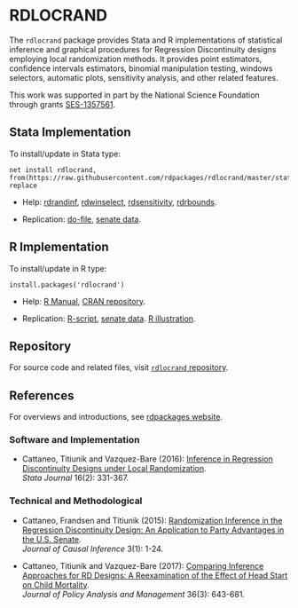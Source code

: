 # RDLOCRAND

The `rdlocrand` package provides Stata and R implementations of statistical inference and graphical procedures for Regression Discontinuity designs employing local randomization methods. It provides point estimators, confidence intervals estimators, binomial manipulation testing, windows selectors, automatic plots, sensitivity analysis, and other related features.

This work was supported in part by the National Science Foundation through grants [SES-1357561](https://www.nsf.gov/awardsearch/showAward?AWD_ID=1357561).

## Stata Implementation

To install/update in Stata type:
```
net install rdlocrand, from(https://raw.githubusercontent.com/rdpackages/rdlocrand/master/stata) replace
```

- Help: [rdrandinf](https://raw.githubusercontent.com/rdpackages/rdlocrand/master/stata/rdrandinf.pdf), [rdwinselect](https://raw.githubusercontent.com/rdpackages/rdlocrand/master/stata/rdwinselect.pdf), [rdsensitivity](https://raw.githubusercontent.com/rdpackages/rdlocrand/master/stata/rdsensitivity.pdf), [rdrbounds](https://raw.githubusercontent.com/rdpackages/rdlocrand/master/stata/rdrbounds.pdf).

- Replication: [do-file](https://raw.githubusercontent.com/rdpackages/rdlocrand/master/stata/rdlocrand_illustration.do), [senate data](https://raw.githubusercontent.com/rdpackages/rdlocrand/master/stata/rdlocrand_senate.dta).

## R Implementation

To install/update in R type:
```
install.packages('rdlocrand')
```

- Help: [R Manual](https://cran.r-project.org/web/packages/rdlocrand/rdlocrand.pdf), [CRAN repository](https://cran.r-project.org/package=rdlocrand).

- Replication: [R-script](https://raw.githubusercontent.com/rdpackages/rdlocrand/master/R/rdlocrand_illustration.R), [senate data](R/rdlocrand_senate.csv). [R illustration](https://raw.githubusercontent.com/rdpackages/rdlocrand/master/R/rdlocrand_illustration.pdf).

## Repository

For source code and related files, visit [`rdlocrand` repository](https://github.com/rdpackages/rdlocrand/).


## References

For overviews and introductions, see [rdpackages website](https://rdpackages.github.io).

### Software and Implementation

- Cattaneo, Titiunik and Vazquez-Bare (2016): [Inference in Regression Discontinuity Designs under Local Randomization](https://rdpackages.github.io/references/Cattaneo-Titiunik-VazquezBare_2016_Stata.pdf).<br>
_Stata Journal_ 16(2): 331-367.

### Technical and Methodological

- Cattaneo, Frandsen and Titiunik (2015): [Randomization Inference in the Regression Discontinuity Design: An Application to Party Advantages in the U.S. Senate](https://rdpackages.github.io/references/Cattaneo-Frandsen-Titiunik_2015_JCI.pdf).<br>
_Journal of Causal Inference_ 3(1): 1-24.

- Cattaneo, Titiunik and Vazquez-Bare (2017): [Comparing Inference Approaches for RD Designs: A Reexamination of the Effect of Head Start on Child Mortality](https://rdpackages.github.io/references/Cattaneo-Titiunik-VazquezBare_2017_JPAM.pdf).<br>
_Journal of Policy Analysis and Management_ 36(3): 643-681.

<br><br>



